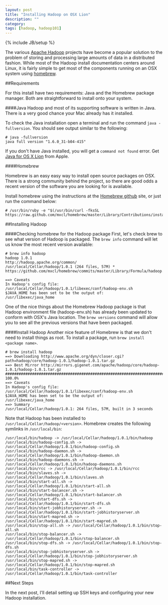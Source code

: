 ```yaml
---
layout: post
title: "Installing Hadoop on OSX Lion"
description: ""
category: 
tags: [hadoop, hadoop101]
---
```

{% include JB/setup %}

The various [Apache Hadoop](http://hadoop.apache.org) projects have become a popular solution to the problem of storing and processing large amounts of data in a distributed fashion. While most of the Hadoop install documentation centers around Linux, it is fairly simple to get most of the components running on an OSX system using [homebrew](http://mxcl.github.com/homebrew/).

 

##Requirements 

For this install have two requirements: Java and the Homebrew package manager. Both are straightforward to install onto your system. 

####Java 
Hadoop and most of its supporting software is written in Java. There is a very good chance your Mac already has it installed.


To check the Java installation open a terminal and run the command `java -fullversion`. You should see output similar to the following:  

	# java -fullversion
    java full version "1.6.0_31-b04-415"

If you don't have Java installed, you will get a `command not found` error. Get [Java for OS X Lion](http://support.apple.com/kb/DL1515) from Apple. 
   
####Homebrew 
   
Homebrew is an easy easy way to install open source packages on OSX. There is a strong community behind the project, so there are good odds a recent version of the software you are looking for is available. 

Install homebrew using the instructions at the [Homebrew github](https://github.com/mxcl/homebrew/wiki/installation) site, or just run the command below:

	# /usr/bin/ruby -e "$(/usr/bin/curl -fksSL https://raw.github.com/mxcl/homebrew/master/Library/Contributions/install_homebrew.rb)"

##Installing Hadoop

####Checking homebrew for the Hadoop package
First, let's check brew to see what version of Hadoop is packaged. The `brew info` command will let us know the most recent version available: 

	# brew info hadoop
	hadoop 1.0.1
	http://hadoop.apache.org/common/
	/usr/local/Cellar/hadoop/1.0.1 (264 files, 57M) *
	https://github.com/mxcl/homebrew/commits/master/Library/Formula/hadoop.rb

	==> Caveats
	In Hadoop's config file:
  	/usr/local/Cellar/hadoop/1.0.1/libexec/conf/hadoop-env.sh
	$JAVA_HOME has been set to be the output of:
  	/usr/libexec/java_home

One of the nice things about the Homebrew Hadoop package is that Hadoop environment file (hadoop-env.sh) has already been updated to conform with OSX's Java location. The `brew versions` command will allow you to see all the previous versions that have been packaged. 


####Install Hadoop 
Another nice feature of Homebrew is that we don't need to install things as root. To install a package, run `brew install <package name>`. 

	# brew install hadoop 	
	==> Downloading http://www.apache.org/dyn/closer.cgi?path=hadoop/core/hadoop-1.0.1/hadoop-1.0.1.tar.gz
	==> Best Mirror http://mirrors.gigenet.com/apache/hadoop/core/hadoop-1.0.1/hadoop-1.0.1.tar.gz
	######################################################################## 100.0%
	==> Caveats
	In Hadoop's config file:
  	/usr/local/Cellar/hadoop/1.0.1/libexec/conf/hadoop-env.sh
	$JAVA_HOME has been set to be the output of:
  	/usr/libexec/java_home
	==> Summary
	/usr/local/Cellar/hadoop/1.0.1: 264 files, 57M, built in 3 seconds

Note that Hadoop has been installed to `/usr/local/Cellar/hadoop/<version>`. Homebrew creates the following symlinks in `/usr/local/bin`: 

	/usr/local/bin/hadoop -> /usr/local/Cellar/hadoop/1.0.1/bin/hadoop
	/usr/local/bin/hadoop-config.sh -> /usr/local/Cellar/hadoop/1.0.1/bin/hadoop-config.sh
	/usr/local/bin/hadoop-daemon.sh -> /usr/local/Cellar/hadoop/1.0.1/bin/hadoop-daemon.sh
	/usr/local/bin/hadoop-daemons.sh -> /usr/local/Cellar/hadoop/1.0.1/bin/hadoop-daemons.sh
	/usr/local/bin/rcc -> /usr/local/Cellar/hadoop/1.0.1/bin/rcc
	/usr/local/bin/slaves.sh -> /usr/local/Cellar/hadoop/1.0.1/bin/slaves.sh
	/usr/local/bin/start-all.sh -> /usr/local/Cellar/hadoop/1.0.1/bin/start-all.sh
	/usr/local/bin/start-balancer.sh -> /usr/local/Cellar/hadoop/1.0.1/bin/start-balancer.sh
	/usr/local/bin/start-dfs.sh -> /usr/local/Cellar/hadoop/1.0.1/bin/start-dfs.sh
	/usr/local/bin/start-jobhistoryserver.sh -> /usr/local/Cellar/hadoop/1.0.1/bin/start-jobhistoryserver.sh
	/usr/local/bin/start-mapred.sh -> /usr/local/Cellar/hadoop/1.0.1/bin/start-mapred.sh
	/usr/local/bin/stop-all.sh -> /usr/local/Cellar/hadoop/1.0.1/bin/stop-all.sh
	/usr/local/bin/stop-balancer.sh -> /usr/local/Cellar/hadoop/1.0.1/bin/stop-balancer.sh
	/usr/local/bin/stop-dfs.sh -> /usr/local/Cellar/hadoop/1.0.1/bin/stop-dfs.sh
	/usr/local/bin/stop-jobhistoryserver.sh -> /usr/local/Cellar/hadoop/1.0.1/bin/stop-jobhistoryserver.sh
	/usr/local/bin/stop-mapred.sh -> /usr/local/Cellar/hadoop/1.0.1/bin/stop-mapred.sh
	/usr/local/bin/task-controller -> /usr/local/Cellar/hadoop/1.0.1/bin/task-controller


##Next Steps

In the next post, I'll detail setting up SSH keys and configuring your new Hadoop installation. 

